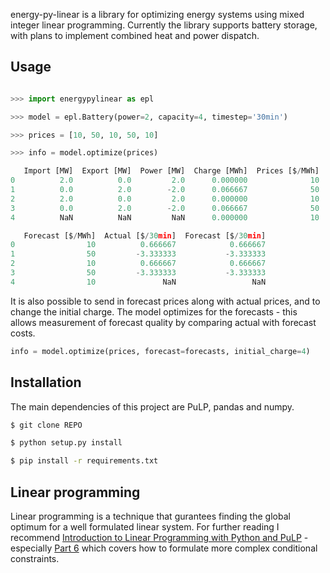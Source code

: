 energy-py-linear is a library for optimizing energy systems using mixed integer linear programming.  Currently the library supports battery storage, with plans to implement combined heat and power dispatch.

## Usage

```python

>>> import energypylinear as epl

>>> model = epl.Battery(power=2, capacity=4, timestep='30min')

>>> prices = [10, 50, 10, 50, 10]

>>> info = model.optimize(prices)

   Import [MW]  Export [MW]  Power [MW]  Charge [MWh]  Prices [$/MWh]  \
0          2.0          0.0         2.0      0.000000              10
1          0.0          2.0        -2.0      0.066667              50
2          2.0          0.0         2.0      0.000000              10
3          0.0          2.0        -2.0      0.066667              50
4          NaN          NaN         NaN      0.000000              10

   Forecast [$/MWh]  Actual [$/30min]  Forecast [$/30min]
0                10          0.666667            0.666667
1                50         -3.333333           -3.333333
2                10          0.666667            0.666667
3                50         -3.333333           -3.333333
4                10               NaN                 NaN
```

It is also possible to send in forecast prices along with actual prices, and to change the initial charge.  The model optimizes for the forecasts - this allows measurement of forecast quality by comparing actual with forecast costs.

```python
info = model.optimize(prices, forecast=forecasts, initial_charge=4)
```

## Installation

The main dependencies of this project are PuLP, pandas and numpy.

```bash
$ git clone REPO

$ python setup.py install

$ pip install -r requirements.txt
```

## Linear programming

Linear programming is a technique that gurantees finding the global optimum for a well formulated linear system.  For further reading I recommend [Introduction to Linear Programming with Python and PuLP](http://benalexkeen.com/linear-programming-with-python-and-pulp/) - especially [Part 6](http://benalexkeen.com/linear-programming-with-python-and-pulp-part-6/) which covers how to formulate more complex conditional constraints.
